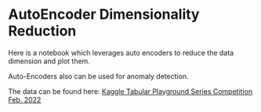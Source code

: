 # AutoEncoder Dimensionality Reduction

Here is a notebook which leverages auto encoders to reduce the data dimension and plot them. 

Auto-Encoders also can be used for anomaly detection. 

The data can be found here: [Kaggle Tabular Playground Series Competition Feb. 2022](https://www.kaggle.com/c/tabular-playground-series-feb-2022/data)
